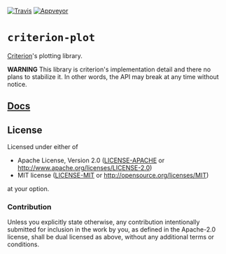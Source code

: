 [![Travis](https://travis-ci.org/japaric/simplot.rs.svg?branch=master)](https://travis-ci.org/japaric/simplot.rs)
[![Appveyor](https://ci.appveyor.com/api/projects/status/7v7uw6vparp0x3ak?svg=true)](https://ci.appveyor.com/project/japaric/simplot.rs)

# `criterion-plot`

[Criterion]'s plotting library.

[Criterion]: https://github.com/japaric/criterion.rs

**WARNING** This library is criterion's implementation detail and there no plans to stabilize it.
In other words, the API may break at any time without notice.

## [Docs](http://japaric.github.io/simplot.rs/criterion_plot)

## License

Licensed under either of

- Apache License, Version 2.0 ([LICENSE-APACHE](LICENSE-APACHE) or
  http://www.apache.org/licenses/LICENSE-2.0)
- MIT license ([LICENSE-MIT](LICENSE-MIT) or http://opensource.org/licenses/MIT)

at your option.

### Contribution

Unless you explicitly state otherwise, any contribution intentionally submitted for inclusion in the
work by you, as defined in the Apache-2.0 license, shall be dual licensed as above, without any
additional terms or conditions.
